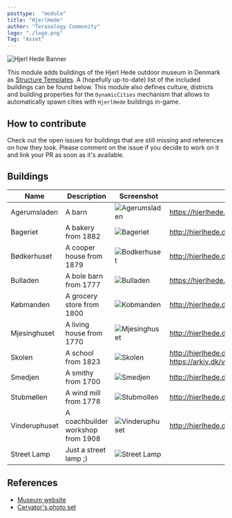 ```yaml
---
posttype:  "module"  
title: "HjerlHede"
author: "Terasology Community"
logo: "./logo.png"
Tag: "Asset"
---
```

![Hjerl Hede Banner](img/HjerlHede_gooey.png)

This module adds buildings of the Hjerl Hede outdoor museum in Denmark as [Structure Templates](https://github.com/Terasology/StructureTemplates).
A (hopefully up-to-date) list of the included buildings can be found below.
This module also defines culture, districts and building properties for the `DynamicCities` mechanism that allows to automatically spawn cities with `HjerlHede` buildings in-game.

## How to contribute

Check out the open issues for buildings that are still missing and references on how they look.
Please comment on the issue if you decide to work on it and link your PR as soon as it's available.

## Buildings

| Name | Description | Screenshot | Reference |
| ---- | ----------- | ---------- | --------- |
| Agerumsladen | A barn | ![Agerumsladen](img/HjerlHede_Agerumsladen_Barn.png) | https://hjerlhede.dk/da/content/agerumsladen |
| Bageriet | A bakery from 1882 | ![Bageriet](img/HjerlHede_Bageriet_Bakery.png) | http://hjerlhede.dk/da/content/bageriet |
| Bødkerhuset | A cooper house from 1879 | ![Bodkerhuset](img/HjerlHede_Bodkerhuset_Cooper-House.png) | http://hjerlhede.dk/da/content/b-dkerhuset |
| Bulladen | A bole barn from 1777  | ![Bulladen](img/HjerlHede_Bulladen_Bole-Barn.png) | https://hjerlhede.dk/da/content/bulladen |
| Købmanden | A grocery store from 1800 | ![Kobmanden](img/HjerlHede_Kobmanden_Grocery-Store.png) | http://hjerlhede.dk/da/content/k-bmanden |
| Mjesinghuset | A living house from 1770 | ![Mjesinghuset](img/HjerlHede_Mjesinghuset_Living-House.png) | http://hjerlhede.dk/da/content/mjesinghuset |
| Skolen | A school from 1823  | ![Skolen](img/HjerlHede_Skolen_School.png) | http://hjerlhede.dk/da/content/skolen, https://arkiv.dk/vis/3665245 |
| Smedjen | A smithy from 1700 | ![Smedjen](img/HjerlHede_Smedjen_Smithy.png) | http://hjerlhede.dk/da/content/smedjen |
| Stubmøllen | A wind mill from 1778 | ![Stubmollen](img/HjerlHede_Stubmollen_Wind-Mill.png) | http://hjerlhede.dk/da/content/stubm-llen |
| Vinderuphuset | A coachbuilder workshop from 1908 | ![Vinderuphuset](img/HjerlHede_Vinderuphuset_Coachbuilder-Workshop.png) | http://hjerlhede.dk/da/content/vinderuphuset |
| Street Lamp | Just a street lamp ;) | ![Street Lamp](img/HjerlHede_Street-Lamp.png) |  |

## References

* [Museum website](http://hjerlhede.dk)
* [Cervator's photo set](https://photos.app.goo.gl/BPAgJqN2B4GRy80B2)
